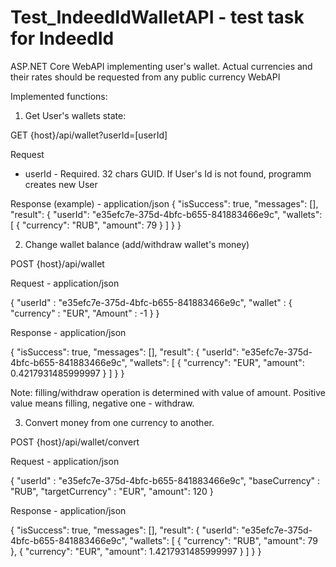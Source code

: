 # Test_IndeedIdWalletAPI - test task for IndeedId
ASP.NET Core WebAPI implementing user's wallet. Actual currencies and their rates should be requested from any public currency WebAPI

Implemented functions:

1) Get User's wallets state:

GET {host}/api/wallet?userId=[userId]

Request
- userId - Required. 32 chars GUID. If User's Id is not found, programm creates new User

Response (example) - application/json
{
    "isSuccess": true,
    "messages": [],
    "result": {
        "userId": "e35efc7e-375d-4bfc-b655-841883466e9c",
        "wallets": [
            {
                "currency": "RUB",
                "amount": 79
            }
        ]
    }
}

2) Change wallet balance (add/withdraw wallet's money)

POST {host}/api/wallet

Request - application/json

{
	"userId" : "e35efc7e-375d-4bfc-b655-841883466e9c",
	"wallet" : {
		"currency" : "EUR",
		"Amount" : -1
	}
}

Response - application/json

{
    "isSuccess": true,
    "messages": [],
    "result": {
        "userId": "e35efc7e-375d-4bfc-b655-841883466e9c",
        "wallets": [
            {
                "currency": "EUR",
                "amount": 0.4217931485999997
            }
        ]
    }
}

Note: filling/withdraw operation is determined with value of amount. Positive value means filling, negative one - withdraw.

3) Convert money from one currency to another.

POST {host}/api/wallet/convert

Request - application/json

{
	"userId" : "e35efc7e-375d-4bfc-b655-841883466e9c",
	"baseCurrency" : "RUB",
	"targetCurrency" : "EUR",
	"amount": 120
}

Response - application/json

{
    "isSuccess": true,
    "messages": [],
    "result": {
        "userId": "e35efc7e-375d-4bfc-b655-841883466e9c",
        "wallets": [
            {
                "currency": "RUB",
                "amount": 79
            },
            {
                "currency": "EUR",
                "amount": 1.4217931485999997
            }
        ]
    }
}
